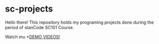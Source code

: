 # sc-projects
Hello there!
This repository holds my programing projects done during the period of stanCode SC101 Course.

Watch mu *[DEMO VIDEOS!](https://drive.google.com/drive/folders/1FiGiJ2046EZLowWfTbyU3B5mCtk5L4ug?usp=sharing)
